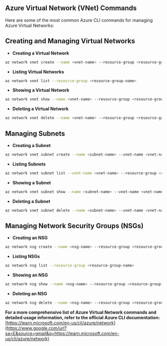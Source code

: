 ## **Azure Virtual Network (VNet) Commands**

Here are some of the most common Azure CLI commands for managing Azure Virtual Networks:

## **Creating and Managing Virtual Networks**

- **Creating a Virtual Network**

```bash
az network vnet create --name <vnet-name> --resource-group <resource-group-name> --location <location> --address-prefix <address-prefix>
```

- **Listing Virtual Networks**

```bash
az network vnet list --resource-group <resource-group-name>
```

- **Showing a Virtual Network**

```bash
az network vnet show --name <vnet-name> --resource-group <resource-group-name>
```

- **Deleting a Virtual Network**

```bash
az network vnet delete --name <vnet-name> --resource-group <resource-group-name> --yes
```

## **Managing Subnets**

- **Creating a Subnet**

```bash
az network vnet subnet create --name <subnet-name> --vnet-name <vnet-name> --resource-group <resource-group-name> --address-prefix <subnet-address-prefix>
```

- **Listing Subnets**

```bash
az network vnet subnet list --vnet-name <vnet-name> --resource-group <resource-group-name>
```

- **Showing a Subnet**

```bash
az network vnet subnet show --name <subnet-name> --vnet-name <vnet-name> --resource-group <resource-group-name>
```

- **Deleting a Subnet**

```bash
az network vnet subnet delete --name <subnet-name> --vnet-name <vnet-name> --resource-group <resource-group-name> --yes
```

## **Managing Network Security Groups (NSGs)**

- **Creating an NSG**

```bash
az network nsg create --name <nsg-name> --resource-group <resource-group-name> --location <location>
```

- **Listing NSGs**

```bash
az network nsg list --resource-group <resource-group-name>
```

- **Showing an NSG**

```bash
az network nsg show --name <nsg-name> --resource-group <resource-group-name>
```

- **Deleting an NSG**

```bash
az network nsg delete --name <nsg-name> --resource-group <resource-group-name> --yes
```

**For a more comprehensive list of Azure Virtual Network commands and detailed usage information, refer to the official Azure CLI documentation:** [https://learn.microsoft.com/en-us/cli/azure/network](https://www.google.com/url?sa=E&source=gmail&q=https://learn.microsoft.com/en-us/cli/azure/network)
